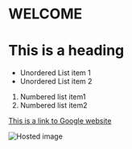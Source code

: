 # WELCOME
# This is a heading
- Unordered List item 1
- Unordered List item 2
1. Numbered list item1
1. Numbered list item2

[This is a link to Google website](https://www.google.com/)

![Hosted image](https://images.pexels.com/photos/356378/pexels-photo-356378.jpeg?auto=compress&cs=tinysrgb&dpr=2&h=650&w=940 "PET DOG")

